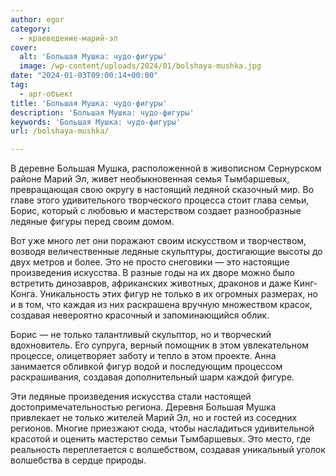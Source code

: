 ```yaml
---
author: egor
category:
  - краеведение-марий-эл
cover:
  alt: 'Большая Мушка: чудо-фигуры'
  image: /wp-content/uploads/2024/01/bolshaya-mushka.jpg
date: "2024-01-03T09:00:14+00:00"
tag:
  - арт-объект
title: 'Большая Мушка: чудо-фигуры'
description: 'Большая Мушка: чудо-фигуры'
keywords: 'Большая Мушка: чудо-фигуры'
url: /bolshaya-mushka/

---
```

В деревне Большая Мушка, расположенной в живописном Сернурском районе Марий Эл, живет необыкновенная семья Тымбаршевых, превращающая свою округу в настоящий ледяной сказочный мир. Во главе этого удивительного творческого процесса стоит глава семьи, Борис, который с любовью и мастерством создает разнообразные ледяные фигуры перед своим домом.

Вот уже много лет они поражают своим искусством и творчеством, возводя величественные ледяные скульптуры, достигающие высоты до двух метров и более. Это не просто снеговики — это настоящие произведения искусства. В разные годы на их дворе можно было встретить динозавров, африканских животных, драконов и даже Кинг-Конга. Уникальность этих фигур не только в их огромных размерах, но и в том, что каждая из них раскрашена вручную множеством красок, создавая невероятно красочный и запоминающийся облик.

Борис — не только талантливый скульптор, но и творческий вдохновитель. Его супруга, верный помощник в этом увлекательном процессе, олицетворяет заботу и тепло в этом проекте. Анна занимается обливкой фигур водой и последующим процессом раскрашивания, создавая дополнительный шарм каждой фигуре.

Эти ледяные произведения искусства стали настоящей достопримечательностью региона. Деревня Большая Мушка привлекает не только жителей Марий Эл, но и гостей из соседних регионов. Многие приезжают сюда, чтобы насладиться удивительной красотой и оценить мастерство семьи Тымбаршевых. Это место, где реальность переплетается с волшебством, создавая уникальный уголок волшебства в сердце природы.
